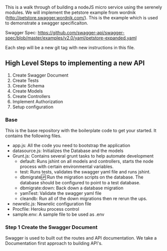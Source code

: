 This is a walk through of building a nodeJS micro service using the serenely modules.  We will implement the petstore example from wordnik (http://petstore.swagger.wordnik.com/).  This is the example which is used to demonstrate a swagger specificaiton.

Swagger Spec: https://github.com/swagger-api/swagger-spec/blob/master/examples/v2.0/yaml/petstore-expanded.yaml

Each step will be a new git tag with new instructions in this file.

## High Level Steps to implementing a new API

1. Create Swagger Document
1. Create Tests
1. Create Schema
1. Create Models
1. Create Controllers
1. Implement Authorization
1. Setup configuration

### Base

This is the base repository with the boilerplate code to get your started.  It contains the following files.

* app.js: All the code you need to bootstrap the application
* datasource.js: Initializes the Database and the models
* Grunt.js: Contains several grunt tasks to help automate development
    * default: Runs jshint on all models and controllers, starts the node process with certain environmental variables.
    * test: Runs tests, validates the swagger yaml file and runs jshint.
    * dbmigrate:up: Run the migration scripts on the database.  The database should be configured to point to a test database.
    * dbmigrate:down: Back down a database migration
    * yamTest: Validate the swagger yaml file
    * cleandb: Run all of the down migrations then re rerun the ups.
* newrelic.js: Newrelic configuration file
* Procfile: Heroku process control
* sample.env: A sample file to be used as .env

### Step 1 Create the Swagger Document

Swagger is used to built out the routes and API documentation.  We take a Documentation first approach to building API's.